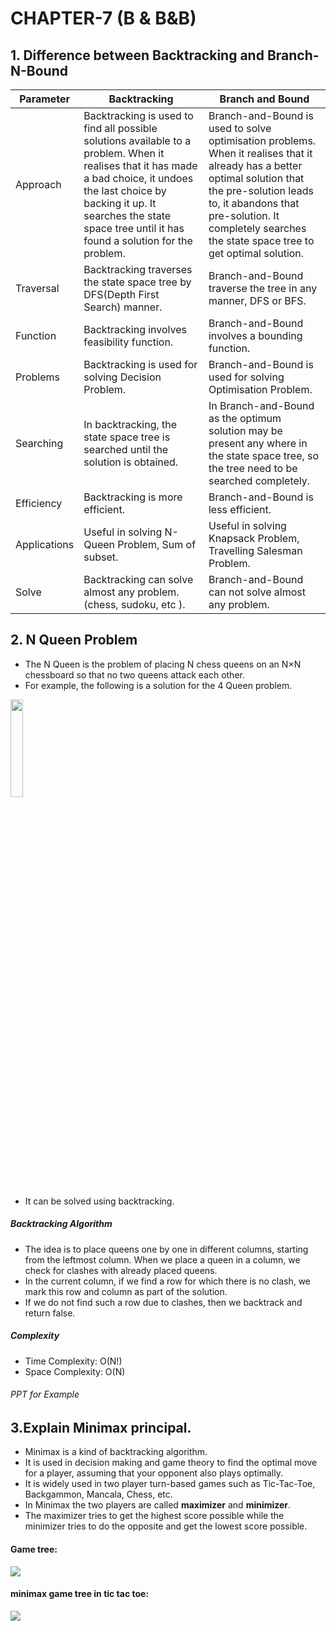 # CHAPTER-7 (B & B&B)

## 1. Difference between Backtracking and Branch-N-Bound

| Parameter    | Backtracking                                                                                                                                                                                                                                             | Branch and Bound                                                                                                                                                                                                                                            |
|--------------|----------------------------------------------------------------------------------------------------------------------------------------------------------------------------------------------------------------------------------------------------------|-------------------------------------------------------------------------------------------------------------------------------------------------------------------------------------------------------------------------------------------------------------|
| Approach     | Backtracking is used to find all possible solutions available to a problem. When it realises that it has made a bad choice, it undoes the last choice by backing it up. It searches the state space tree until it has found a solution for the problem.  | Branch-and-Bound is used to solve optimisation problems. When it realises that it already has a better optimal solution that the pre-solution leads to, it abandons that pre-solution. It completely searches the state space tree to get optimal solution. |
| Traversal    | Backtracking traverses the state space tree by DFS(Depth First Search) manner.                                                                                                                                                                           | Branch-and-Bound traverse the tree in any manner, DFS or BFS.                                                                                                                                                                                               |
| Function     | Backtracking involves feasibility function.                                                                                                                                                                                                              | Branch-and-Bound involves a bounding function.                                                                                                                                                                                                              |
| Problems     | Backtracking is used for solving Decision Problem.                                                                                                                                                                                                       | Branch-and-Bound is used for solving Optimisation Problem.                                                                                                                                                                                                  |
| Searching    | In backtracking, the state space tree is searched until the solution is obtained.                                                                                                                                                                        | In Branch-and-Bound as the optimum solution may be present any where in the state space tree, so the tree need to be searched completely.                                                                                                                   |
| Efficiency   | Backtracking is more efficient.                                                                                                                                                                                                                          | Branch-and-Bound is less efficient.                                                                                                                                                                                                                         |
| Applications | Useful in solving N-Queen Problem, Sum of subset.                                                                                                                                                                                                        | Useful in solving Knapsack Problem, Travelling Salesman Problem.                                                                                                                                                                                            |
| Solve        | Backtracking can solve almost any problem. (chess, sudoku, etc ).                                                                                                                                                                                        | Branch-and-Bound can not solve almost any problem.                                                                                                                                                                                                          |

## 2. N Queen Problem

- The N Queen is the problem of placing N chess queens on an N×N chessboard so that no two queens attack each other. 
- For example, the following is a solution for the 4 Queen problem.
<img src="https://media.geeksforgeeks.org/wp-content/uploads/N_Queen_Problem.jpg" width=20%>

- It can be solved using backtracking. 

##### Backtracking Algorithm 

- The idea is to place queens one by one in different columns, starting from the leftmost column. When we place a queen in a column, we check for clashes with already placed queens. 
- In the current column, if we find a row for which there is no clash, we mark this row and column as part of the solution.
- If we do not find such a row due to clashes, then we backtrack and return false.

##### Complexity

- Time Complexity: O(N!)
- Space Complexity: O(N)

###### PPT for Example

## 3.Explain Minimax principal.

- Minimax is a kind of backtracking algorithm.
- It is used in decision making and game theory to find the optimal move for a player, assuming that your opponent also plays optimally. 
- It is widely used in two player turn-based games such as Tic-Tac-Toe, Backgammon, Mancala, Chess, etc.
- In Minimax the two players are called **maximizer** and **minimizer**.
- The maximizer tries to get the highest score possible while the minimizer tries to do the opposite and get the lowest score possible.

#### Game tree:
<img src="https://www.baeldung.com/wp-content/uploads/2017/07/minimax.png">

#### minimax game tree in tic tac toe:
<img src="https://miro.medium.com/max/1100/1*lTRfOi9LUuwikeJ93xWOjA.png">





